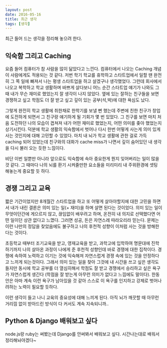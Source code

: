 ```yaml
---
layout: post
date: 2016-05-16
title: 최근 생각
tags: [생각]
---
```


최근 들어 드는 생각을 정리해 놓으려 한다.

## 익숙함 그리고 Caching

요즘 들어 컴퓨터가 참 사람을 많이 닮았다고 느낀다. 컴퓨터에서 나오는 Caching 개념이 사람에게도 적용되는 것 같다. 
저번 학기 학교를 휴학하고 스타트업에서 일할 땐 완전히 그 쪽 일에 빠져서 나는 평생 스타트업을 하고 살겠구나 생각했었다. 
그런데 회사에서 나오고 복학하고 학교 생활하며 바쁘게 살다보니 어느 순간 스타트업 얘기가 나와도 그 때 내가 무슨 재미로 했었는지 
잘 생각이 나지 않았다. 옆에 있는 잘하는 친구들을 보면 경쟁하고 싶고 학점도 더 잘 받고 싶고 깊이 있는 공부(석,박)에 대한 욕심도 났다.

그렇게 완전히 학교 생활에 취한채로 한학기를 보낼 뻔 했는데 주변에 친한 친구가 창업에 도전하게 되면서 그 친구랑 얘기하게 될 기회가 몇 번 있었다. 
그 친구를 보면 마치 처음 도전하던 나의 모습이 겹쳐져 내가 어떤 재미로 했었는지, 어떤 의미를 좆아 했었는지 상기시킨다. 덕분에 학교 생활의 익숙함에서 벗어나 
다시 한번 어떻게 사는게 의미 있게 사는 것인지에 대해 고민할 수 있었다. 마치 내 뇌가 학교 생활에 관한 걸로 가득 caching 되어 있었는데 친구와의 대화가 cache miss가 
나면서 깊이 숨어있던 내 생각을 다시 불러 오는 듯한 느낌이다.

비단 이번 일뿐만 아니라 앞으로도 익숙함에 속아 중요한게 뭔지 잊어버리는 일이 많을 것 같다. 그 때마다 나의 뇌를 환기 시켜줄만한 요소들을 미리미리 
내 주위환경에 셋팅 해놓는게 중요할 듯 하다.


## 경쟁 그리고 교육

짧은 기간이었지만 8개월간 스타트업을 하고 또 어떻게 살아야할지에 대한 고민을 하면서 내가 내린 결론은 의미 있는 일(+ 재미)을 하며 살면 된다는 것이었다. 
의미 있는 일이 무엇이던간에 게으르지 않고, 끊임없이 배우려고 하며, 온전히 내 의지로 선택했다면 어떤 일이던 상관 없다고 느꼈다. 그러면 성공, 돈은 자연스레 따라오리라 
믿는다. 문제는 이런 나만의 정답을 찾았음에도 불구하고 나의 후천적 성향이 이처럼 사는 것을 방해한다는 것이다.

초등학교 때부터 조기교육을 받고, 영재교육을 받고, 과학고에 입학하여 명문대에 진학하기까지 나의 살아온 과정이 나에게 준 후천적 성향인데 바로 경쟁에 대한 집착이다. 
경쟁에 속하여 노력하고 이기는 것에 익숙해져 자연스럽게 경쟁 속에 있는 것을 안정하다고 느끼게 되는것이다. 그래서 의미 있는 일을 찾아 그것에 내 시간을 쓰고 싶은 생각도 
들지만 동시에 학교 공부를 더 열심히해서 학점도 잘 받고 경쟁에서 승리하고 싶은 욕구가 자연스럽게 생긴다 (학점을 잘 받는게 아무런 의미가 없다고 느낌에도 말이다). 한동안은 아마 계속 이런 욕구가 남아있을 것 같아 스스로 
이 욕구를 인지하고 강제로 벗어나려하는 노력이 필요할 듯하다.

이런 생각이 들고 나니 교육의 중요성에 대해 느끼게 된다. 아직 뇌가 깨끗할 때 아무런 거리낌 없이 받아드린 방식이 다 커서도 계속 지속되니까..


## Python & Django 배워보고 싶다

node.js랑 ruby는 써봤는데 Django를 안써봐서 배워보고 싶다. 시간나는대로 배워서 정리해놔야겠다~
